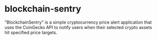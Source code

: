 # blockchain-sentry
"BlockchainSentry" is a simple cryptocurrency price alert application that uses the CoinGecko API to notify users when their selected crypto assets hit specified price targets.
